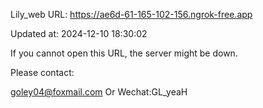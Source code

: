 Lily_web URL: https://ae6d-61-165-102-156.ngrok-free.app

Updated at: 2024-12-10 18:30:02

If you cannot open this URL, the server might be down.

Please contact: 

goley04@foxmail.com Or Wechat:GL_yeaH